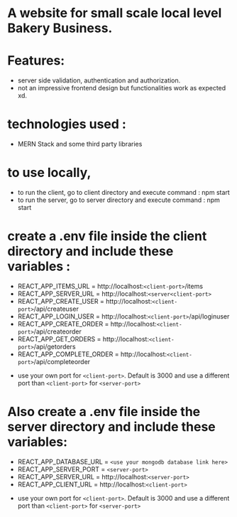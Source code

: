 # A website for small scale local level Bakery Business.
# Features:
- server side validation, authentication and authorization.
- not an impressive frontend design but functionalities work as expected xd.

# technologies used : 
- MERN Stack and some third party libraries 


# to use locally,
- to run the client, go to client directory and execute command : npm start
- to run the server, go to server directory and execute command : npm start


# create a .env file inside the client directory and include these variables : 
- REACT_APP_ITEMS_URL = http://localhost:`<client-port>`/items
- REACT_APP_SERVER_URL = http://localhost:`<server<client-port>`
- REACT_APP_CREATE_USER = http://localhost:`<client-port>`/api/createuser
- REACT_APP_LOGIN_USER = http://localhost:`<client-port>`/api/loginuser
- REACT_APP_CREATE_ORDER = http://localhost:`<client-port>`/api/createorder
- REACT_APP_GET_ORDERS = http://localhost:`<client-port>`/api/getorders
- REACT_APP_COMPLETE_ORDER = http://localhost:`<client-port>`/api/completeorder
* use your own port for `<client-port>`. Default is 3000 and use a different port than  `<client-port>` for `<server-port>`


# Also create a .env file inside the server directory and include these variables:
- REACT_APP_DATABASE_URL = `<use your mongodb database link here>`
- REACT_APP_SERVER_PORT = `<server-port>`
- REACT_APP_SERVER_URL = http://localhost:`<server-port>`
- REACT_APP_CLIENT_URL = http://localhost:`<client-port>`
* use your own port for `<client-port>`. Default is 3000 and use a different port than  `<client-port>` for `<server-port>`